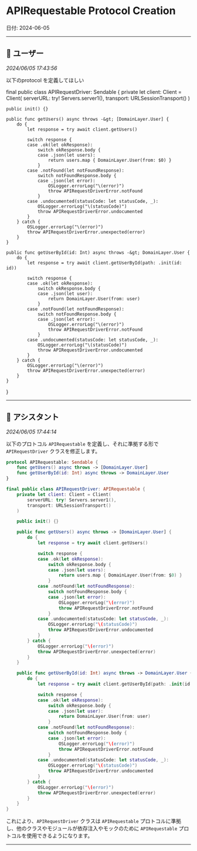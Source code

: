 # APIRequestable Protocol Creation

日付: 2024-06-05

---

## 👤 ユーザー
*2024/06/05 17:43:56*

以下のprotocol を定義してほしい

final public class APIRequestDriver: Sendable {
    private let client: Client = Client(
        serverURL: try! Servers.server1(),
        transport: URLSessionTransport()
    )

    public init() {}

    public func getUsers() async throws -&gt; [DomainLayer.User] {
        do {
            let response = try await client.getUsers()

            switch response {
            case .ok(let okResponse):
                switch okResponse.body {
                case .json(let users):
                    return users.map { DomainLayer.User(from: $0) }
                }
            case .notFound(let notFoundResponse):
                switch notFoundResponse.body {
                case .json(let error):
                    OSLogger.errorLog("\(error)")
                    throw APIRequestDriverError.notFound
                }
            case .undocumented(statusCode: let statusCode, _):
                OSLogger.errorLog("\(statusCode)")
                throw APIRequestDriverError.undocumented
            }
        } catch {
            OSLogger.errorLog("\(error)")
            throw APIRequestDriverError.unexpected(error)
        }
    }
    
    public func getUserById(id: Int) async throws -&gt; DomainLayer.User {
        do {
            let response = try await client.getUserById(path: .init(id: id))

            switch response {
            case .ok(let okResponse):
                switch okResponse.body {
                case .json(let user):
                    return DomainLayer.User(from: user)
                }
            case .notFound(let notFoundResponse):
                switch notFoundResponse.body {
                case .json(let error):
                    OSLogger.errorLog("\(error)")
                    throw APIRequestDriverError.notFound
                }
            case .undocumented(statusCode: let statusCode, _):
                OSLogger.errorLog("\(statusCode)")
                throw APIRequestDriverError.undocumented
            }
        } catch {
            OSLogger.errorLog("\(error)")
            throw APIRequestDriverError.unexpected(error)
        }
    }
}

---

## 🤖 アシスタント
*2024/06/05 17:44:14*

以下のプロトコル `APIRequestable` を定義し、それに準拠する形で `APIRequestDriver` クラスを修正します。

```swift
protocol APIRequestable: Sendable {
    func getUsers() async throws -> [DomainLayer.User]
    func getUserById(id: Int) async throws -> DomainLayer.User
}

final public class APIRequestDriver: APIRequestable {
    private let client: Client = Client(
        serverURL: try! Servers.server1(),
        transport: URLSessionTransport()
    )

    public init() {}

    public func getUsers() async throws -> [DomainLayer.User] {
        do {
            let response = try await client.getUsers()

            switch response {
            case .ok(let okResponse):
                switch okResponse.body {
                case .json(let users):
                    return users.map { DomainLayer.User(from: $0) }
                }
            case .notFound(let notFoundResponse):
                switch notFoundResponse.body {
                case .json(let error):
                    OSLogger.errorLog("\(error)")
                    throw APIRequestDriverError.notFound
                }
            case .undocumented(statusCode: let statusCode, _):
                OSLogger.errorLog("\(statusCode)")
                throw APIRequestDriverError.undocumented
            }
        } catch {
            OSLogger.errorLog("\(error)")
            throw APIRequestDriverError.unexpected(error)
        }
    }

    public func getUserById(id: Int) async throws -> DomainLayer.User {
        do {
            let response = try await client.getUserById(path: .init(id: id))

            switch response {
            case .ok(let okResponse):
                switch okResponse.body {
                case .json(let user):
                    return DomainLayer.User(from: user)
                }
            case .notFound(let notFoundResponse):
                switch notFoundResponse.body {
                case .json(let error):
                    OSLogger.errorLog("\(error)")
                    throw APIRequestDriverError.notFound
                }
            case .undocumented(statusCode: let statusCode, _):
                OSLogger.errorLog("\(statusCode)")
                throw APIRequestDriverError.undocumented
            }
        } catch {
            OSLogger.errorLog("\(error)")
            throw APIRequestDriverError.unexpected(error)
        }
    }
}
```

これにより、`APIRequestDriver` クラスは `APIRequestable` プロトコルに準拠し、他のクラスやモジュールが依存注入やモックのために `APIRequestable` プロトコルを使用できるようになります。

---
